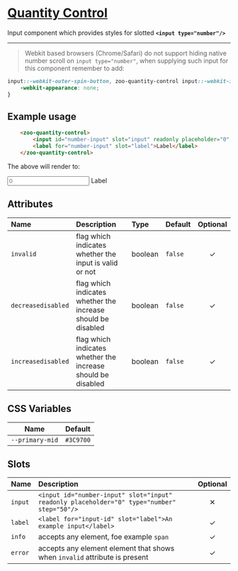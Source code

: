 # [Quantity Control](#quantity-control)

Input component which provides styles for slotted **`<input type="number"/>`**

***

> Webkit based browsers (Chrome/Safari) do not support hiding native number scroll on `input type="number"`,
> when supplying such input for this component remember to add:

```CSS
input::-webkit-outer-spin-button, zoo-quantity-control input::-webkit-inner-spin-button {
	-webkit-appearance: none;
}
```

## Example usage

```HTML
	<zoo-quantity-control>
		<input id="number-input" slot="input" readonly placeholder="0" type="number" step="50"/>
		<label for="number-input" slot="label">Label</label>
	</zoo-quantity-control>
```

The above will render to:

<zoo-quantity-control>
	<input id="number-input" slot="input" readonly placeholder="0" type="number" step="50"/>
	<label for="number-input" slot="label">Label</label>
</zoo-quantity-control>

## Attributes

| **Name**           | **Description**                                              | **Type** | **Default** | **Optional** |
| :----------------- | :----------------------------------------------------------- | :------- | :---------- | :----------: |
| `invalid`          | flag which indicates whether the input is valid or not       | boolean  | `false`     |   &#10003;   |
| `decreasedisabled` | flag which indicates whether the increase should be disabled | boolean  | `false`     |   &#10003;   |
| `increasedisabled` | flag which indicates whether the increase should be disabled | boolean  | `false`     |   &#10003;   |

## CSS Variables

|    **Name**     | **Default** |
| :-------------: | :---------: |
| `--primary-mid` |  `#3C9700`  |

## Slots

| **Name** | **Description**                                                                            | **Optional** |
| :------- | :----------------------------------------------------------------------------------------- | :----------: |
| `input`  | `<input id="number-input" slot="input" readonly placeholder="0" type="number" step="50"/>` |   &#10005;   |
| `label`  | `<label for="input-id" slot="label">An example input</label>`                              |   &#10003;   |
| `info`   | accepts any element, foe example `span`                                                    |   &#10003;   |
| `error`  | accepts any element element that shows when `invalid` attribute is present                 |   &#10003;   |
